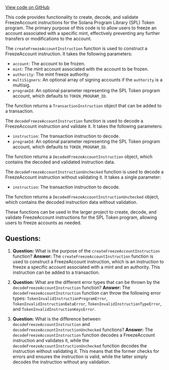 [View code on GitHub](https://github.com/solana-labs/solana-program-library/token/js/src/instructions/freezeAccount.ts)

This code provides functionality to create, decode, and validate FreezeAccount instructions for the Solana Program Library (SPL) Token program. The primary purpose of this code is to allow users to freeze an account associated with a specific mint, effectively preventing any further transfers or modifications to the account.

The `createFreezeAccountInstruction` function is used to construct a FreezeAccount instruction. It takes the following parameters:

- `account`: The account to be frozen.
- `mint`: The mint account associated with the account to be frozen.
- `authority`: The mint freeze authority.
- `multiSigners`: An optional array of signing accounts if the `authority` is a multisig.
- `programId`: An optional parameter representing the SPL Token program account, which defaults to `TOKEN_PROGRAM_ID`.

The function returns a `TransactionInstruction` object that can be added to a transaction.

The `decodeFreezeAccountInstruction` function is used to decode a FreezeAccount instruction and validate it. It takes the following parameters:

- `instruction`: The transaction instruction to decode.
- `programId`: An optional parameter representing the SPL Token program account, which defaults to `TOKEN_PROGRAM_ID`.

The function returns a `DecodedFreezeAccountInstruction` object, which contains the decoded and validated instruction data.

The `decodeFreezeAccountInstructionUnchecked` function is used to decode a FreezeAccount instruction without validating it. It takes a single parameter:

- `instruction`: The transaction instruction to decode.

The function returns a `DecodedFreezeAccountInstructionUnchecked` object, which contains the decoded instruction data without validation.

These functions can be used in the larger project to create, decode, and validate FreezeAccount instructions for the SPL Token program, allowing users to freeze accounts as needed.
## Questions: 
 1. **Question:** What is the purpose of the `createFreezeAccountInstruction` function?
   **Answer:** The `createFreezeAccountInstruction` function is used to construct a FreezeAccount instruction, which is an instruction to freeze a specific account associated with a mint and an authority. This instruction can be added to a transaction.

2. **Question:** What are the different error types that can be thrown by the `decodeFreezeAccountInstruction` function?
   **Answer:** The `decodeFreezeAccountInstruction` function can throw the following error types: `TokenInvalidInstructionProgramError`, `TokenInvalidInstructionDataError`, `TokenInvalidInstructionTypeError`, and `TokenInvalidInstructionKeysError`.

3. **Question:** What is the difference between `decodeFreezeAccountInstruction` and `decodeFreezeAccountInstructionUnchecked` functions?
   **Answer:** The `decodeFreezeAccountInstruction` function decodes a FreezeAccount instruction and validates it, while the `decodeFreezeAccountInstructionUnchecked` function decodes the instruction without validating it. This means that the former checks for errors and ensures the instruction is valid, while the latter simply decodes the instruction without any validation.